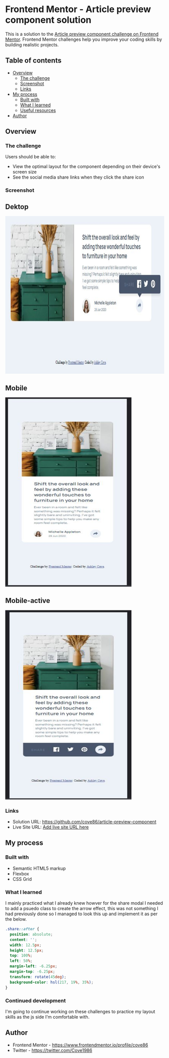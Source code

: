 # Frontend Mentor - Article preview component solution

This is a solution to the [Article preview component challenge on Frontend Mentor](https://www.frontendmentor.io/challenges/article-preview-component-dYBN_pYFT). Frontend Mentor challenges help you improve your coding skills by building realistic projects. 

## Table of contents

- [Overview](#overview)
  - [The challenge](#the-challenge)
  - [Screenshot](#screenshot)
  - [Links](#links)
- [My process](#my-process)
  - [Built with](#built-with)
  - [What I learned](#what-i-learned)
  - [Useful resources](#useful-resources)
- [Author](#author)


## Overview

### The challenge

Users should be able to:

- View the optimal layout for the component depending on their device's screen size
- See the social media share links when they click the share icon

### Screenshot

## Dektop
<img src="/images/desktop.JPG" width="1000" height="500">

## Mobile

<img src="/images/mobile.JPG" width="400" height="600">

## Mobile-active

<img src="/images/mobile-active.JPG" width="400" height="600">


### Links

- Solution URL: https://github.com/cove86/article-preview-component
- Live Site URL: [Add live site URL here](https://your-live-site-url.com)

## My process

### Built with

- Semantic HTML5 markup
- Flexbox
- CSS Grid

### What I learned

I mainly practiced what I already knew howver for the share modal I needed to add a psuedo class to create the arrow effect, this was not something I had previously done so I managed to look this up and implement it as per the below.


```css
.share::after {
  position: absolute;
  content: '';
  width: 12.5px;
  height: 12.5px;
  top: 100%;
  left: 50%;
  margin-left: -6.25px;
  margin-top: -6.25px;
  transform: rotate(45deg);
  background-color: hsl(217, 19%, 35%);
}
```

### Continued development
I'm going to continue working on these challenges to practice my layout skills as the js side I'm comfortable with.


## Author

- Frontend Mentor - https://www.frontendmentor.io/profile/cove86
- Twitter - https://twitter.com/Cove1986
